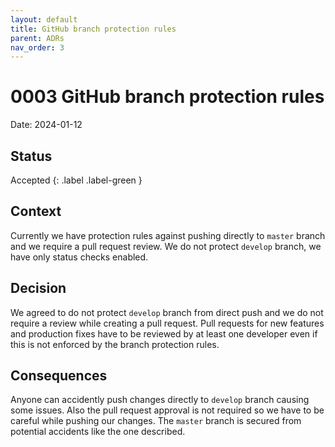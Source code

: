 ```yaml
---
layout: default
title: GitHub branch protection rules
parent: ADRs
nav_order: 3
---
```

# 0003 GitHub branch protection rules
Date: 2024-01-12

## Status
Accepted
{: .label .label-green }

## Context
Currently we have protection rules against pushing directly to `master` branch and we require a pull request review. We do not protect `develop` branch, we have only status checks enabled.

## Decision
We agreed to do not protect `develop` branch from direct push and we do not require a review while creating a pull request. Pull requests for new features and production fixes have to be reviewed by at least one developer even if this is not enforced by the branch protection rules.

## Consequences
Anyone can accidently push changes directly to `develop` branch causing some issues. Also the pull request approval is not required so we have to be careful while pushing our changes. The `master` branch is secured from potential accidents like the one described.